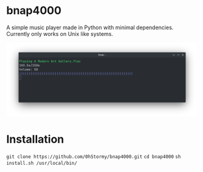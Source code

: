 # bnap4000

A simple music player made in Python with minimal dependencies.
Currently only works on Unix like systems.

![bnap4000](.github/player.png)

# Installation

`git clone https://github.com/0hStormy/bnap4000.git`
`cd bnap4000`
`sh install.sh /usr/local/bin/`